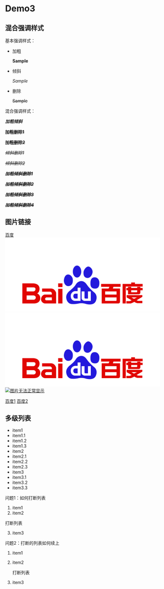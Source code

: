 # Demo3
## 混合强调样式
基本强调样式：
- 加粗
	
	**Sample**
- 倾斜
	
	*Sample*
- 删除

	~~Sample~~
	
混合强调样式：

***加粗倾斜***

~~**加粗删除1**~~

**~~加粗删除2~~**

*~~倾斜删除1~~*

~~*倾斜删除2*~~

***~~加粗倾斜删除1~~***

**~~*加粗倾斜删除2*~~**

*~~**加粗倾斜删除3**~~*

~~***加粗倾斜删除4***~~

## 图片链接

[百度](https://www.baidu.com)
![图片无法正常显示](images/Baidu.png)
[![图片无法正常显示](images/Baidu.png)](https://www.baidu.com)
[![图片无法正常显示][Baidu Log]](https://www.baidu.com)

[百度1][Baidu]
[百度2][Baidu]

<!--下面是本文需要用到的引用式链接，前面不能有空格--> 
[Baidu Log]: https://www.baidu.com/img/bd_logo1.png?where=super
[Baidu]: https://www.baidu.com

## 多级列表
- item1
 - item1.1
 - item1.2
 - item1.3
- item2
 - item2.1
 - item2.2
 - item2.3
- item3
 - item3.1
 - item3.2
 - item3.3
 
 
问题1：如何打断列表
 
1. item1
2. item2

打断列表 

3. item3

问题2：打断的列表如何续上
1. item1
2. item2

    打断列表 

3. item3